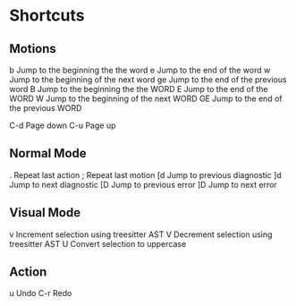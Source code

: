 # Shortcuts

## Motions

b     Jump to the beginning the the word
e     Jump to the end of the word
w     Jump to the beginning of the next word
ge    Jump to the end of the previous word
B     Jump to the beginning the the WORD
E     Jump to the end of the WORD
W     Jump to the beginning of the next WORD
GE    Jump to the end of the previous WORD

C-d   Page down
C-u   Page up

## Normal Mode

.     Repeat last action
;     Repeat last motion
[d    Jump to previous diagnostic
]d    Jump to next diagnostic
[D    Jump to previous error
]D    Jump to next error

## Visual Mode

v     Increment selection using treesitter AST
V     Decrement selection using treesitter AST
U     Convert selection to uppercase

## Action

u     Undo
C-r   Redo
